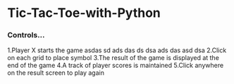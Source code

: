 # Tic-Tac-Toe-with-Python



### Controls...
1.Player X starts the game
asdas
sd
ads
das
ds
dsa
ads
das
asd
dsa
2.Click on each grid to place symbol
3.The result of the game is displayed at the end of the game
4.A track of player scores is maintained
5.Click anywhere on the result screen to play again
